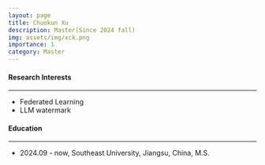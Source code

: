 ```yaml
---
layout: page
title: Chuokun Xu
description: Master(Since 2024 fall)
img: assets/img/xck.png
importance: 1
category: Master
---
```


#### Research Interests
---
  - Federated Learning
  - LLM watermark

#### Education
---
- 2024.09 - now, Southeast University, Jiangsu, China, M.S.